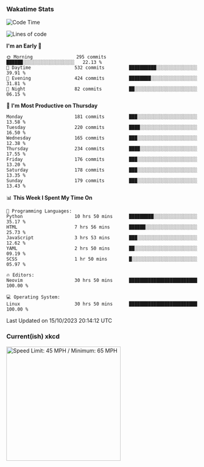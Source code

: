 ### Wakatime Stats
<!--START_SECTION:waka-->
![Code Time](http://img.shields.io/badge/Code%20Time-2%2C025%20hrs%2041%20mins-blue)

![Lines of code](https://img.shields.io/badge/From%20Hello%20World%20I%27ve%20Written-799.4%20thousand%20lines%20of%20code-blue)

**I'm an Early 🐤** 

```text
🌞 Morning                295 commits         ██████░░░░░░░░░░░░░░░░░░░   22.13 % 
🌆 Daytime                532 commits         ██████████░░░░░░░░░░░░░░░   39.91 % 
🌃 Evening                424 commits         ████████░░░░░░░░░░░░░░░░░   31.81 % 
🌙 Night                  82 commits          ██░░░░░░░░░░░░░░░░░░░░░░░   06.15 % 
```
📅 **I'm Most Productive on Thursday** 

```text
Monday                   181 commits         ███░░░░░░░░░░░░░░░░░░░░░░   13.58 % 
Tuesday                  220 commits         ████░░░░░░░░░░░░░░░░░░░░░   16.50 % 
Wednesday                165 commits         ███░░░░░░░░░░░░░░░░░░░░░░   12.38 % 
Thursday                 234 commits         ████░░░░░░░░░░░░░░░░░░░░░   17.55 % 
Friday                   176 commits         ███░░░░░░░░░░░░░░░░░░░░░░   13.20 % 
Saturday                 178 commits         ███░░░░░░░░░░░░░░░░░░░░░░   13.35 % 
Sunday                   179 commits         ███░░░░░░░░░░░░░░░░░░░░░░   13.43 % 
```


📊 **This Week I Spent My Time On** 

```text
💬 Programming Languages: 
Python                   10 hrs 50 mins      █████████░░░░░░░░░░░░░░░░   35.17 % 
HTML                     7 hrs 56 mins       ██████░░░░░░░░░░░░░░░░░░░   25.73 % 
JavaScript               3 hrs 53 mins       ███░░░░░░░░░░░░░░░░░░░░░░   12.62 % 
YAML                     2 hrs 50 mins       ██░░░░░░░░░░░░░░░░░░░░░░░   09.19 % 
SCSS                     1 hr 50 mins        █░░░░░░░░░░░░░░░░░░░░░░░░   05.97 % 

🔥 Editors: 
Neovim                   30 hrs 50 mins      █████████████████████████   100.00 % 

💻 Operating System: 
Linux                    30 hrs 50 mins      █████████████████████████   100.00 % 
```


 Last Updated on 15/10/2023 20:14:12 UTC
<!--END_SECTION:waka-->

### Current(ish) xkcd
<a id="xkcd-a" title="Speed Limit: 45 MPH / Minimum: 65 MPH" href="https://www.xkcd.com" target="_blank">
        <img align="center" id="xkcd-img" src="https://imgs.xkcd.com/comics/sign_combo.png" alt="Speed Limit: 45 MPH / Minimum: 65 MPH" height=300 />
</a>
